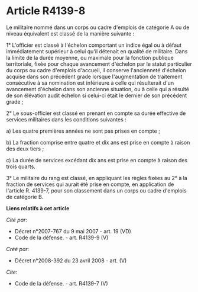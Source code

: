 # Article R4139-8

Le militaire nommé dans un corps ou cadre d'emplois de catégorie A ou de niveau équivalent est classé de la manière
suivante : 

1° L'officier est classé à l'échelon comportant un indice égal ou à défaut immédiatement supérieur à celui qu'il détenait en
qualité de militaire. Dans la limite de la durée moyenne, ou maximale pour la fonction publique territoriale, fixée pour
chaque avancement d'échelon par le statut particulier du corps ou cadre d'emplois d'accueil, il conserve l'ancienneté
d'échelon acquise dans son précédent grade lorsque l'augmentation de traitement consécutive à sa nomination est inférieure à
celle qui résulterait d'un avancement d'échelon dans son ancienne situation, ou à celle qui a résulté de son élévation audit
échelon si celui-ci était le dernier de son précédent grade ; 

2° Le sous-officier est classé en prenant en compte sa durée effective de services militaires dans les conditions
suivantes : 

a) Les quatre premières années ne sont pas prises en compte ; 

b) La fraction comprise entre quatre et dix ans est prise en compte à raison des deux tiers ; 

c) La durée de services excédant dix ans est prise en compte à raison des trois quarts. 

3° Le militaire du rang est classé, en appliquant les règles fixées au 2° à la fraction de services qui aurait été prise en
compte, en application de l'article R. 4139-7, pour son classement dans un corps ou cadre d'emplois de catégorie B.

**Liens relatifs à cet article**

_Cité par_:

  - Décret n°2007-767 du 9 mai 2007 - art. 19 (VD)
  - Code de la défense. - art. R4139-9 (V)

_Créé par_:

  - Décret n°2008-392 du 23 avril 2008 - art. (V)

_Cite_:

  - Code de la défense. - art. R4139-7 (V)

